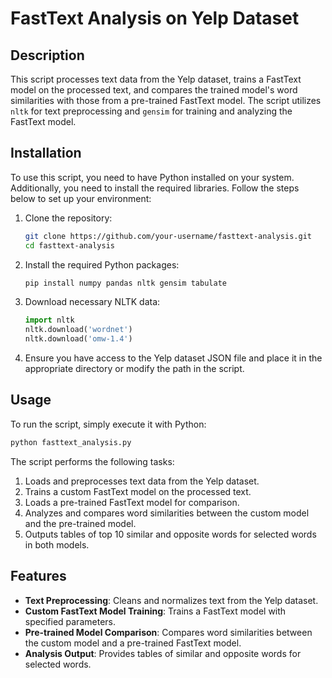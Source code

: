 # FastText Analysis on Yelp Dataset

## Description

This script processes text data from the Yelp dataset, trains a FastText model on the processed text, and compares the trained model's word similarities with those from a pre-trained FastText model. The script utilizes `nltk` for text preprocessing and `gensim` for training and analyzing the FastText model.

## Installation

To use this script, you need to have Python installed on your system. Additionally, you need to install the required libraries. Follow the steps below to set up your environment:

1. Clone the repository:

    ```bash
    git clone https://github.com/your-username/fasttext-analysis.git
    cd fasttext-analysis
    ```

2. Install the required Python packages:

    ```bash
    pip install numpy pandas nltk gensim tabulate
    ```

3. Download necessary NLTK data:

    ```python
    import nltk
    nltk.download('wordnet')
    nltk.download('omw-1.4')
    ```

4. Ensure you have access to the Yelp dataset JSON file and place it in the appropriate directory or modify the path in the script.

## Usage

To run the script, simply execute it with Python:

```bash
python fasttext_analysis.py
```

The script performs the following tasks:

1. Loads and preprocesses text data from the Yelp dataset.
2. Trains a custom FastText model on the processed text.
3. Loads a pre-trained FastText model for comparison.
4. Analyzes and compares word similarities between the custom model and the pre-trained model.
5. Outputs tables of top 10 similar and opposite words for selected words in both models.

## Features

- **Text Preprocessing**: Cleans and normalizes text from the Yelp dataset.
- **Custom FastText Model Training**: Trains a FastText model with specified parameters.
- **Pre-trained Model Comparison**: Compares word similarities between the custom model and a pre-trained FastText model.
- **Analysis Output**: Provides tables of similar and opposite words for selected words.



